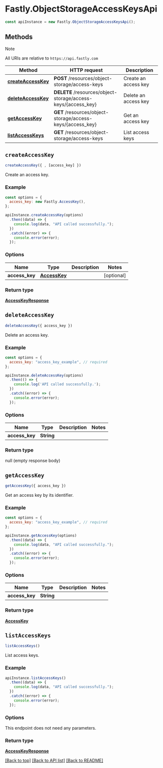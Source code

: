 # Fastly.ObjectStorageAccessKeysApi

```javascript
const apiInstance = new Fastly.ObjectStorageAccessKeysApi();
```
## Methods

> [!NOTE]
> All URIs are relative to `https://api.fastly.com`

Method | HTTP request | Description
------ | ------------ | -----------
[**createAccessKey**](ObjectStorageAccessKeysApi.md#createAccessKey) | **POST** /resources/object-storage/access-keys | Create an access key
[**deleteAccessKey**](ObjectStorageAccessKeysApi.md#deleteAccessKey) | **DELETE** /resources/object-storage/access-keys/{access_key} | Delete an access key
[**getAccessKey**](ObjectStorageAccessKeysApi.md#getAccessKey) | **GET** /resources/object-storage/access-keys/{access_key} | Get an access key
[**listAccessKeys**](ObjectStorageAccessKeysApi.md#listAccessKeys) | **GET** /resources/object-storage/access-keys | List access keys


## `createAccessKey`

```javascript
createAccessKey({ , [access_key] })
```

Create an access key.

### Example

```javascript
const options = {
  access_key: new Fastly.AccessKey(),
};

apiInstance.createAccessKey(options)
  .then((data) => {
    console.log(data, "API called successfully.");
  })
  .catch((error) => {
    console.error(error);
  });
```

### Options

Name | Type | Description  | Notes
------------- | ------------- | ------------- | -------------
**access_key** | [**AccessKey**](AccessKey.md) |  | [optional]

### Return type

[**AccessKeyResponse**](AccessKeyResponse.md)


## `deleteAccessKey`

```javascript
deleteAccessKey({ access_key })
```

Delete an access key.

### Example

```javascript
const options = {
  access_key: "access_key_example", // required
};

apiInstance.deleteAccessKey(options)
  .then(() => {
    console.log('API called successfully.');
  })
  .catch((error) => {
    console.error(error);
  });
```

### Options

Name | Type | Description  | Notes
------------- | ------------- | ------------- | -------------
**access_key** | **String** |  |

### Return type

null (empty response body)


## `getAccessKey`

```javascript
getAccessKey({ access_key })
```

Get an access key by its identifier.

### Example

```javascript
const options = {
  access_key: "access_key_example", // required
};

apiInstance.getAccessKey(options)
  .then((data) => {
    console.log(data, "API called successfully.");
  })
  .catch((error) => {
    console.error(error);
  });
```

### Options

Name | Type | Description  | Notes
------------- | ------------- | ------------- | -------------
**access_key** | **String** |  |

### Return type

[**AccessKey**](AccessKey.md)


## `listAccessKeys`

```javascript
listAccessKeys()
```

List access keys.

### Example

```javascript
apiInstance.listAccessKeys()
  .then((data) => {
    console.log(data, "API called successfully.");
  })
  .catch((error) => {
    console.error(error);
  });
```

### Options

This endpoint does not need any parameters.

### Return type

[**AccessKeyResponse**](AccessKeyResponse.md)


[[Back to top]](#) [[Back to API list]](../../README.md#endpoints)
[[Back to README]](../../README.md)
